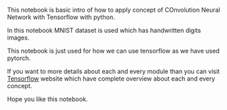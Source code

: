 This notebook is basic intro of how to apply concept of COnvolution Neural Network with Tensorflow with python.

In this notebook MNIST dataset is used which has handwritten digits images.

This notebook is just used for how we can use tensorflow as we have used pytorch.

If you want to more details about each and every module than you can visit [Tensorflow](https://www.tensorflow.org/) website 
which have complete overview about each and every concept.

Hope you like this notebook.
